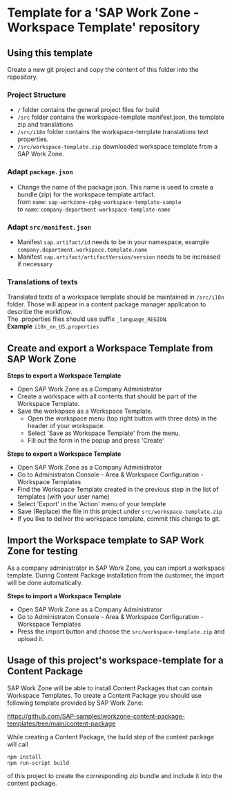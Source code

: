 # Template for a 'SAP Work Zone - Workspace Template' repository

## Using this template
Create a new git project and copy the content of this folder into the repository.


### Project Structure
- ````/```` folder contains the general project files for build
- ````/src```` folder contains the workspace-template manifest.json, the template zip and translations
- ````/src/i18n```` folder contains the workspace-template translations text properties.
- ````/src/workspace-template.zip```` downloaded workspace template from a SAP Work Zone.


### Adapt ````package.json````
- Change the name of the package json. This name is used to create a bundle (zip) for the workspace template artifact.  
	from ````name````: ````sap-workzone-cpkg-workspace-template-sample````  
	to ````name````: ````company-department-workspace-template-name````

### Adapt ````src/manifest.json````
- Manifest ````sap.artifact/id```` needs to be in your namespace, example ````company.department.workspace.template.name````
- Manifest ````sap.artifact/artifactVersion/version```` needs to be increased if necessary

### Translations of texts
Translated texts of a workspace template should be maintained in ````/src/i18n```` folder. Those will appear in a content package manager application to describe the workflow.  
The .properties files should use suffix
````_language_REGION````.  
**Example**
````i18n_en_US.properties````

## Create and export a Workspace Template from SAP Work Zone

**Steps to export a Workspace Template**
- Open SAP Work Zone as a Company Administrator
- Create a workspace with all contents that should be part of the Workspace Template.
- Save the workspace as a Workspace Template.
  - Open the workspace menu (top right button with three dots) in the header of your workspace.
  - Select 'Save as Workspace Template' from the menu.
  - Fill out the form in the popup and press 'Create'

**Steps to export a Workspace Template**
- Open SAP Work Zone as a Company Administrator
- Go to Administraton Console - Area & Workspace Configuration - Workspace Templates
- Find the Workspace Template created in the previous step in the list of templates (with your user name)
- Select 'Export' in the 'Action' menu of your template
- Save (Replace) the file in this project under ````src/workspace-template.zip````
- If you like to deliver the workspace template, commit this change to git.

## Import the Workspace template to SAP Work Zone for testing
As a company administrator in SAP Work Zone, you can import a workspace template. During Content Package installation from the customer, the import will be done automatically.

**Steps to import a Workspace Template**
- Open SAP Work Zone as a Company Administrator
- Go to Administraton Console - Area & Workspace Configuration - Workspace Templates
- Press the import button and choose the ````src/workspace-template.zip```` and upload it.

## Usage of this project's workspace-template for a Content Package
SAP Work Zone will be able to install Content Packages that can contain Workspace Templates.
To create a Content Package you should use following template provided by SAP Work Zone:

https://github.com/SAP-samples/workzone-content-package-templates/tree/main/content-package

While creating a Content Package, the build step of the content package will call  

````npm install````  
````npm run-script build````  

of this project to create the corresponding zip bundle and include it into the content package.
